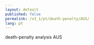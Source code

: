 ```yaml
---
layout: default
published: false
permalink: /v3_1/pt/death-penalty/AUS/
lang: pt
---
```


death-penalty analysis AUS
